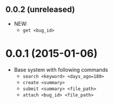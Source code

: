 ## 0.0.2 (unreleased)

- NEW: 
	- `get <bug_id>`

# 0.0.1 (2015-01-06)
- Base system with following commands
	- `search <keyword> <days_ago=180>`
	- `create <summary>`
	- `submit <summary> <file_path>`
	- `attach <bug_id> <file_path>`